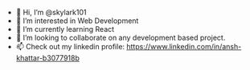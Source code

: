 - 👋 Hi, I’m @skylark101
- 👀 I’m interested in Web Development
- 🌱 I’m currently learning React
- 💞️ I’m looking to collaborate on any development based project.
- 📫 Check out my linkedin profile: https://www.linkedin.com/in/ansh-khattar-b3077918b

<!---
skylark101/skylark101 is a ✨ special ✨ repository because its `README.md` (this file) appears on your GitHub profile.
You can click the Preview link to take a look at your changes.
--->
